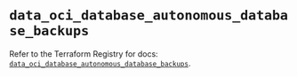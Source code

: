 # `data_oci_database_autonomous_database_backups`

Refer to the Terraform Registry for docs: [`data_oci_database_autonomous_database_backups`](https://registry.terraform.io/providers/hashicorp/oci/7.19.0/docs/data-sources/database_autonomous_database_backups).
